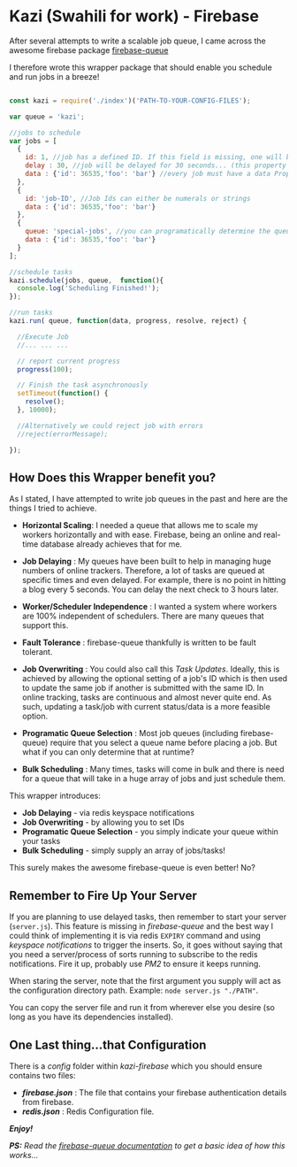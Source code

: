 # Kazi (Swahili for work) - Firebase
After several attempts to write a scalable job queue, I came across the awesome firebase package [firebase-queue](https://github.com/firebase/firebase-queue)

I therefore wrote this wrapper package that should enable you schedule and run jobs in a breeze!


```javascript

const kazi = require('./index')('PATH-TO-YOUR-CONFIG-FILES');

var queue = 'kazi';

//jobs to schedule
var jobs = [
  {
    id: 1, //job has a defined ID. If this field is missing, one will be auto-generated
    delay : 30, //job will be delayed for 30 seconds... (this property is optional)
    data : {'id': 36535,'foo': 'bar'} //every job must have a data Property, which must be an object
  },
  {
    id: 'job-ID', //Job Ids can either be numerals or strings
    data : {'id': 36535,'foo': 'bar'}
  },
  {
    queue: 'special-jobs', //you can programatically determine the queue that you want a job to be placed in...
    data : {'id': 36535,'foo': 'bar'}
  }
];

//schedule tasks
kazi.schedule(jobs, queue,  function(){
  console.log('Scheduling Finished!');
});

//run tasks
kazi.run( queue, function(data, progress, resolve, reject) {

  //Execute Job
  //... ... ...

  // report current progress
  progress(100);

  // Finish the task asynchronously
  setTimeout(function() {
    resolve();
  }, 10000);

  //Alternatively we could reject job with errors
  //reject(errorMessage);

});

```

## How Does this Wrapper benefit you?
As I stated, I have attempted to write job queues in the past and here are the things I tried to achieve.

- **Horizontal Scaling**: I needed a queue that allows me to scale my workers horizontally and with ease. Firebase, being an online and real-time database already achieves that for me.

- **Job Delaying** : My queues have been built to help in managing huge numbers of online trackers. Therefore, a lot of tasks are queued at specific times and even delayed. For example, there is no point in hitting a blog every 5 seconds. You can delay the next check to 3 hours later.

- **Worker/Scheduler Independence** : I wanted a system where workers are 100% independent of schedulers. There are many queues that support this.

- **Fault Tolerance** : firebase-queue thankfully is written to be fault tolerant.

- **Job Overwriting** : You could also call this *Task Updates*. Ideally, this is achieved by allowing the optional setting of a job's ID which is then used to update the same job if another is submitted with the same ID. In online tracking, tasks are continuous and almost never quite end. As such, updating a task/job with current status/data is a more feasible option.

- **Programatic Queue Selection** : Most job queues (including firebase-queue) require that you select a queue name before placing a job. But what if you can only determine that at runtime?

- **Bulk Scheduling** : Many times, tasks will come in bulk and there is need for a queue that will take in a huge array of jobs and just schedule them.

This wrapper introduces:
- **Job Delaying** - via redis keyspace notifications
- **Job Overwriting** - by allowing you to set IDs
- **Programatic Queue Selection** - you simply indicate your queue within your tasks
- **Bulk Scheduling** - simply supply an array of jobs/tasks!

This surely makes the awesome firebase-queue is even better! No?

## Remember to Fire Up Your Server
If you are planning to use delayed tasks, then remember to start your server (```server.js```). This feature is missing in *firebase-queue* and the best way I could think of implementing it is via redis ```EXPIRY``` command and using *keyspace notifications* to trigger the inserts. So, it goes without saying that you need a server/process of sorts running to subscribe to the redis notifications. Fire it up, probably use *PM2* to ensure it keeps running.

When staring the server, note that the first argument you supply will act as the configuration directory path. Example: ```node server.js "./PATH"```.

You can copy the server file and run it from wherever else you desire (so long as you have its dependencies installed).

## One Last thing...that Configuration
There is a *config* folder within *kazi-firebase* which you should ensure contains two files:
- ***firebase.json*** : The file that contains your firebase authentication details from firebase.
- ***redis.json*** : Redis Configuration file.

***Enjoy!***

***PS:*** *Read the [firebase-queue documentation](https://github.com/firebase/firebase-queue/blob/master/docs/guide.md) to get a basic idea of how this works...*
